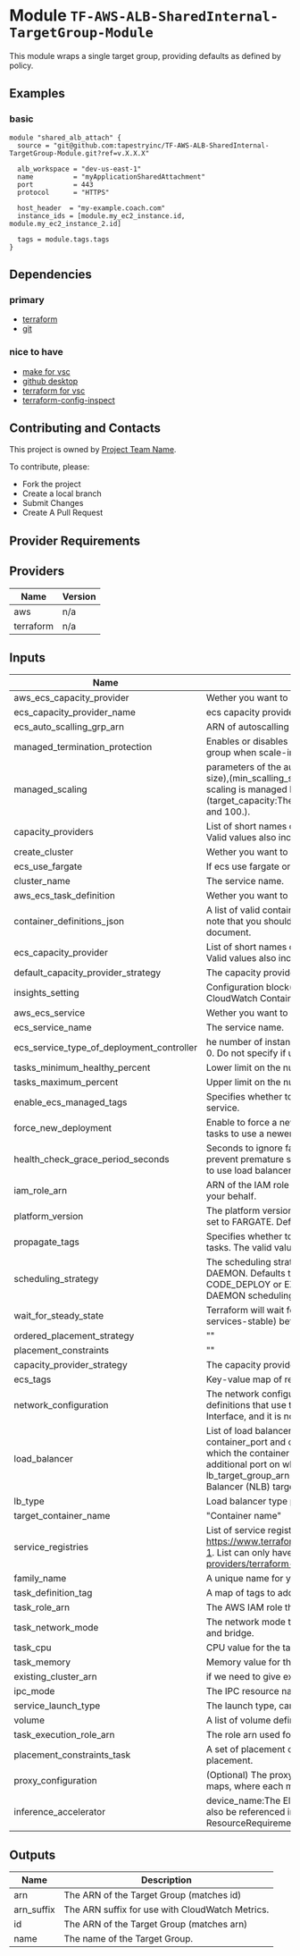 
# Module `TF-AWS-ALB-SharedInternal-TargetGroup-Module`
This module wraps a single target group, providing defaults as defined by
policy.

## Examples

### basic
```hcl
module "shared_alb_attach" {
  source = "git@github.com:tapestryinc/TF-AWS-ALB-SharedInternal-TargetGroup-Module.git?ref=v.X.X.X"

  alb_workspace = "dev-us-east-1"
  name          = "myApplicationSharedAttachment"
  port          = 443
  protocol      = "HTTPS"

  host_header  = "my-example.coach.com"
  instance_ids = [module.my_ec2_instance.id, module.my_ec2_instance_2.id]

  tags = module.tags.tags
}
```

## Dependencies
### primary
  * [terraform](https://www.terraform.io/)
  * [git](https://git-scm.com/download/win)

### nice to have
  * [make for vsc](https://github.com/technosophos/vscode-make)
  * [github desktop](https://desktop.github.com/)
  * [terraform for vsc](https://github.com/mauve/vscode-terraform)
  * [terraform-config-inspect](https://github.com/hashicorp/terraform-config-inspect)

## Contributing and Contacts

This project is owned by [Project Team Name](project_name@tapestry.com).

To contribute, please:
  * Fork the project
  * Create a local branch
  * Submit Changes
  * Create A Pull Request

## Provider Requirements
## Providers

| Name | Version |
|------|---------|
| aws | n/a |
| terraform | n/a |

## Inputs

| Name | Description | Type | Default | Required |
|------|-------------|------|---------|:-----:|
| aws\_ecs\_capacity\_provider | Wether you want to have ecs capacity provider resource. | `bool` | `"true"` |  |
| ecs\_capacity\_provider\_name | ecs capacity provider name. | `string` | `"null"` |  |
| ecs\_auto\_scalling\_grp\_arn | ARN of autoscalling group. | `string` | `"null"` |  |
| managed\_termination\_protection | Enables or disables container-aware termination of instances in the auto scaling group when scale-in happens. Valid values are ENABLED and DISABLED. | `string` | `"DISABLED"` |  |
| managed\_scaling | parameters of the auto scaling:(max_scalling_step:The maximum step adjustment size),(min_scalling_step:The maximum step adjustment size),(status:Whether auto scaling is managed by ECS,Valid values are ENABLED and DISABLED),(target_capacity:The target utilization for the capacity provider. A number between 1 and 100.).|`list(any)`| `"null"` |  |
| capacity\_providers | List of short names of one or more capacity providers to associate with the cluster. Valid values also include FARGATE and FARGATE_SPOT. | `list(any)` | `"[]"` |  |
| create\_cluster | Wether you want to have ecs cluster resource. | `bool` | `"true"` |  |
| ecs\_use\_fargate | If ecs use fargate or not. | `bool` | `"false"` |  |
| cluster\_name | The service name. | `string` | `""` | no |
| aws\_ecs\_task\_definition | Wether you want to have ecs task definition | `bool` | `"true"` |  |
| container\_definitions\_json | A list of valid container definitions provided as a single valid JSON document. Please note that you should only provide values that are part of the container definition document. | `string` | `""` |  |
| ecs\_capacity\_provider | List of short names of one or more capacity providers to associate with the cluster. Valid values also include FARGATE and FARGATE_SPOT. | `list(string)` | `"null"` |  |
| default\_capacity\_provider\_strategy | The capacity provider strategy to use by default for the cluster. Can be one or more. | `list(any)` | `"null"` |  |
| insights\_setting | Configuration block(s) with cluster settings. For example, this can be used to enable CloudWatch Container Insights for a cluster. | `list(any)` | `"null"` |  |
| aws\_ecs\_service| Wether you want to have ecs capacity provider resource. | `bool` | `"true"` |  |
| ecs\_service\_name | The service name. | `string` | `""` |  |
| ecs\_service\_type\_of\_deployment\_controller | he number of instances of the task definition to place and keep running. Defaults to 0. Do not specify if using the DAEMON scheduling strategy. | `number` | `"0"`|  |
| tasks\_minimum\_healthy\_percent | Lower limit on the number of running tasks. | `number` | `"0"` |  |
| tasks\_maximum\_percent | Upper limit on the number of running tasks. | `number` | `"0"` |  |
| enable\_ecs\_managed\_tags | Specifies whether to enable Amazon ECS managed tags for the tasks within the service. | `bool` | `"true"` |  |
| force\_new\_deployment | Enable to force a new task deployment of the service. This can be used to update tasks to use a newer Docker image with same image/tag combination. | `bool` | `"true"` |  |
| health\_check\_grace\_period\_seconds | Seconds to ignore failing load balancer health checks on newly instantiated tasks to prevent premature shutdown, up to 2147483647. Only valid for services configured to use load balancers. | `number` | `"null"` |  |
| iam\_role\_arn | ARN of the IAM role that allows Amazon ECS to make calls to your load balancer on your behalf. | `string` | `""` |  |
| platform\_version | The platform version on which to run your service. Only applicable for launch_type set to FARGATE. Defaults to LATEST. | `string` | `"LATEST"` |  |
| propagate\_tags | Specifies whether to propagate the tags from the task definition or the service to the tasks. The valid values are SERVICE and TASK_DEFINITION. | `string` | `null` |  |
| scheduling\_strategy | The scheduling strategy to use for the service. The valid values are REPLICA and DAEMON. Defaults to REPLICA. Note that Tasks using the Fargate launch type or the CODE_DEPLOY or EXTERNAL deployment controller types don't support the DAEMON scheduling strategy. | `string` | `"REPLICA"` |  |
| wait\_for\_steady\_state | Terraform will wait for the service to reach a steady state (like aws ecs wait services-stable) before continuing. | `bool` | `false` |  |
| ordered\_placement\_strategy | "" | `list(any)` | `[]` |  |
| placement\_constraints | "" | `list(any)` | `[]` |  |
| capacity\_provider\_strategy | The capacity provider strategy to use by default for the cluster. Can be one or more. | `list(any)` | `[]` |  |
| ecs\_tags | Key-value map of resource tags. | `map(any)` | `{}` |  |
| network\_configuration| The network configuration for the service. This parameter is required for task definitions that use the awsvpc network mode to receive their own Elastic Network Interface, and it is not supported for other network modes. | `list(any)`| `null` |  |
| load\_balancer | List of load balancer target group objects containing the lb_target_group_arn, container_port and container_health_check_port. The container_port is the port on which the container will receive traffic. The container_health_check_port is an additional port on which the container can receive a health check. The lb_target_group_arn is either Application Load Balancer (ALB) or Network Load Balancer (NLB) target group ARN tasks will register with. | `list(any)` | `[]` |  |
| lb\_type| Load balancer type possible values are Classic or alb or nlb. | `string` | `null` |  |
| target\_container\_name| "Container name" | `string` | `"LATEST"` | no |
| service\_registries | List of service registry objects as per <https://www.terraform.io/docs/providers/aws/r/ecs_service.html#service_registries-1>. List can only have a single object until <https://github.com/terraform-providers/terraform-provider-aws/issues/9573> is resolved. | `list(any)` | `[]` |  |
| family\_name| A unique name for your task definition. | `string` | `` |  |
| task\_definition\_tag| A map of tags to add to ECS task_deffination_tag. | `map(string)` | `{}` |  |
| task\_role\_arn|The AWS IAM role that will be provided to the task to perform AWS actions. | `string` | `""` |  |
| task\_network\_mode| The network mode to be used in the task definiton. Supported modes are awsvpc and bridge. | `string' | `"bridge"` |  |
| task\_cpu| CPU value for the task, required for FARGATE. | `string` | `null` |  |
| task\_memory| Memory value for the task, required for FARGATE. | `string` | `null` |  |
| existing\_cluster\_arn| if we need to give existing cluster ARN. | `string` | `null` |  |
| ipc\_mode| The IPC resource namespace to use for the containers in the task. | `` | `null` |  |
| service\_launch\_type| The launch type, can be EC2 or FARGATE. | `string` | `EC2` |  |
| volume| A list of volume definitions in JSON format that containers in your task may use. | `list(any)` | `[]` |  |
| task\_execution\_role\_arn| The role arn used for task execution. Required for network mode awsvpc. | `string` | `null` |  |
| placement\_constraints\_task| A set of placement constraints rules that are taken into consideration during task placement. | `list(any)` | `[]` |  |
| proxy\_configuration| (Optional) The proxy configuration details for the App Mesh proxy. This is a list of maps, where each map should contain \"container_name\", \"properties\" and \"type\". | `list(any)` | `[]` | no |
| inference\_accelerator| device_name:The Elastic Inference accelerator device name.The deviceName must also be referenced in a container definition as a ResourceRequirement.device_type:The Elastic Inference accelerator type to use. | `list(any)` | `[]` |  |
## Outputs

| Name | Description |
|------|-------------|
| arn | The ARN of the Target Group (matches id) |
| arn\_suffix | The ARN suffix for use with CloudWatch Metrics. |
| id | The ARN of the Target Group (matches arn) |
| name | The name of the Target Group. |
